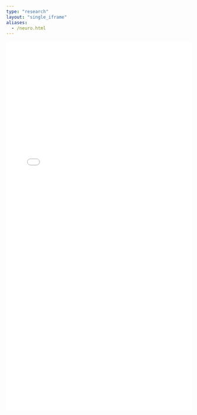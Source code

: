 ```yaml
---
type: "research"
layout: "single_iframe"
aliases:
  - /neuro.html
---
```


<iframe class="bad-iframe" src="/pages/neuro.html" style="border: 0" width="100%" height="1000" referrerpolicy="same-origin" seamless></iframe>

